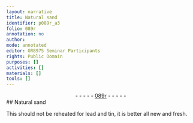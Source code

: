 ```yaml
---
layout: narrative
title: Natural sand
identifier: p089r_a3
folio: 089r
annotation: no
author:
mode: annotated
editor: GR8975 Seminar Participants
rights: Public Domain
purposes: []
activities: []
materials: []
tools: []
---
```


 <div class="folio" align="center">- - - - - <a href="http://gallica.bnf.fr/ark:/12148/btv1b10500001g/f183.image" target="_blank">089r</a> - - - - - </div> 
## Natural sand 

 
 This should not be reheated for lead and tin, it is better all new and fresh. 
 